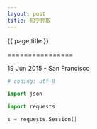 ```yaml
---
layout: post
title: 知乎抓取
---
```


{{ page.title }}

================

<p class="meta">19 Jun 2015 - San Francisco</p>

```python
# coding: utf-8

import json

import requests

s = requests.Session()
```